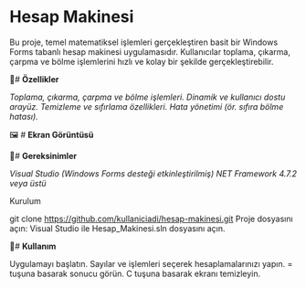 # **Hesap Makinesi**

Bu proje, temel matematiksel işlemleri gerçekleştiren basit bir Windows Forms tabanlı hesap makinesi uygulamasıdır. Kullanıcılar toplama, çıkarma, çarpma ve bölme işlemlerini hızlı ve kolay bir şekilde gerçekleştirebilir.

🚀# **Özellikler**

*Toplama, çıkarma, çarpma ve bölme işlemleri.*
*Dinamik ve kullanıcı dostu arayüz.*
*Temizleme ve sıfırlama özellikleri.*
*Hata yönetimi (ör. sıfıra bölme hatası).*

🖼 # **Ekran Görüntüsü**



🔧# **Gereksinimler**

*Visual Studio (Windows Forms desteği etkinleştirilmiş)*
*NET Framework 4.7.2 veya üstü*

Kurulum



git clone https://github.com/kullaniciadi/hesap-makinesi.git
Proje dosyasını açın: Visual Studio ile Hesap_Makinesi.sln dosyasını açın.


📱# **Kullanım**

Uygulamayı başlatın.
Sayılar ve işlemleri seçerek hesaplamalarınızı yapın.
= tuşuna basarak sonucu görün.
C tuşuna basarak ekranı temizleyin.

